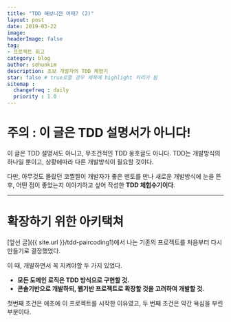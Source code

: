 ```yaml
---
title: "TDD 해보니깐 어때? (2)"
layout: post
date: 2019-03-22
image:
headerImage: false
tag:
- 프로젝트 회고
category: blog
author: sehunkim
description: 초보 개발자의 TDD 체험기
star: false # true로할 경우 제목에 highlight 처리가 됨
sitemap :
  changefreq : daily
  priority : 1.0
---
```


# 주의 : 이 글은 TDD 설명서가 아니다!
이 글은 TDD 설명서도 아니고, 무조건적인 TDD 옹호글도 아니다. TDD는 개발방식의 하나일 뿐이고, 상황에따라 다른 개발방식이 필요할 것이다.

다만, 아무것도 몰랐던 코찔찔이 개발자가 좋은 멘토를 만나 새로운 개발방식에 눈을 뜬 후, 어떤 점이 좋았는지 이야기하고 싶어 작성한 **TDD 체험수기이다**.

---

# 확장하기 위한 아키택쳐
[앞선 글]({{ site.url }}/tdd-paircoding1)에서 나는 기존의 프로젝트를 처음부터 다시 만들기로 결정했었다.

이 때, 개발하면서 꼭 지켜야할 두 가지 있었다.
- **모든 도메인 로직은 TDD 방식으로 구현할 것.**
- **콘솔기반으로 개발하되, 웹기반 프로젝트로 확장할 것을 고려하여 개발할 것.**

첫번째 조건은 애초에 이 프로젝트를 시작한 이유였고, 두 번째 조건은 약간 욕심을 부린 부분이다.









<div class="breaker"></div>
